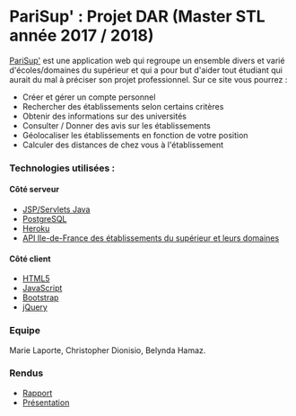 # PariSup' : Projet DAR (Master STL année 2017 / 2018)

[PariSup'](https://parisup.herokuapp.com) est une application web qui regroupe un ensemble divers et varié d'écoles/domaines du supérieur et qui a pour but d'aider tout étudiant qui aurait du mal à préciser son projet professionnel.
Sur ce site vous pourrez :

* Créer et gérer un compte personnel
* Rechercher des établissements selon certains critères
* Obtenir des informations sur des universités
* Consulter / Donner des avis sur les établissements
* Géolocaliser les établissements en fonction de votre position
* Calculer des distances de chez vous à l'établissement

### Technologies utilisées :

#### Côté serveur
* [JSP/Servlets Java](https://www.google.fr/search?q=jsp+servlets)
* [PostgreSQL](https://www.postgresql.fr/)
* [Heroku](https://dashboard.heroku.com/)
* [API Ile-de-France des établissements du supérieur et leurs domaines](https://data.iledefrance.fr/explore/dataset/etablissements-denseignement-superieur/)

#### Côté client
* [HTML5](https://www.w3.org/TR/html5/)
* [JavaScript](https://www.javascript.com/)
* [Bootstrap](https://getbootstrap.com/)
* [jQuery](http://jquery.com/)

### Equipe

Marie Laporte, Christopher Dionisio, Belynda Hamaz.

### Rendus

* [Rapport](todo)
* [Présentation](todo)